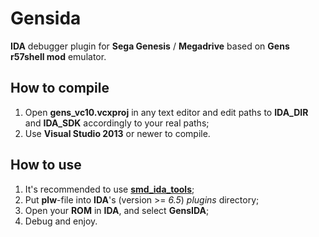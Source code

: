 # Gensida
**IDA** debugger plugin for **Sega Genesis** / **Megadrive** based on **Gens r57shell mod** emulator.

## How to compile
1. Open **gens_vc10.vcxproj** in any text editor and edit paths to **IDA_DIR** and **IDA_SDK** accordingly to your real paths;
2. Use **Visual Studio 2013** or newer to compile.

## How to use
1. It's recommended to use **[smd_ida_tools](https://github.com/DrMefistO/smd_ida_tools)**;
2. Put **plw**-file into **IDA**'s (version >= *6.5*) *plugins* directory;
3. Open your **ROM** in **IDA**, and select **GensIDA**;
4. Debug and enjoy.
